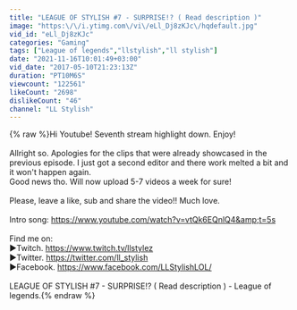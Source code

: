 ```yaml
---
title: "LEAGUE OF STYLISH #7 - SURPRISE!? ( Read description )"
image: "https:\/\/i.ytimg.com\/vi\/eLl_Dj8zKJc\/hqdefault.jpg"
vid_id: "eLl_Dj8zKJc"
categories: "Gaming"
tags: ["League of legends","llstylish","ll stylish"]
date: "2021-11-16T10:01:49+03:00"
vid_date: "2017-05-10T21:23:13Z"
duration: "PT10M6S"
viewcount: "122561"
likeCount: "2698"
dislikeCount: "46"
channel: "LL Stylish"
---
```

{% raw %}Hi Youtube! Seventh stream highlight down. Enjoy!<br /><br />Allright so. Apologies for the clips that were already showcased in the previous episode. I just got a second editor and there work melted a bit and it won't happen again.<br />Good news tho. Will now upload 5-7 videos a week for sure!<br /><br />Please, leave a like, sub and share the video!! Much love.<br /><br />Intro song: <a rel="nofollow" target="blank" href="https://www.youtube.com/watch?v=vtQk6EQnlQ4&amp;t=5s">https://www.youtube.com/watch?v=vtQk6EQnlQ4&amp;t=5s</a><br /><br />Find me on:<br />►Twitch. <a rel="nofollow" target="blank" href="https://www.twitch.tv/llstylez">https://www.twitch.tv/llstylez</a><br />►Twitter. <a rel="nofollow" target="blank" href="https://twitter.com/ll_stylish">https://twitter.com/ll_stylish</a><br />►Facebook. <a rel="nofollow" target="blank" href="https://www.facebook.com/LLStylishLOL/">https://www.facebook.com/LLStylishLOL/</a><br /><br />LEAGUE OF STYLISH #7 - SURPRISE!? ( Read description )  - League of legends.{% endraw %}
